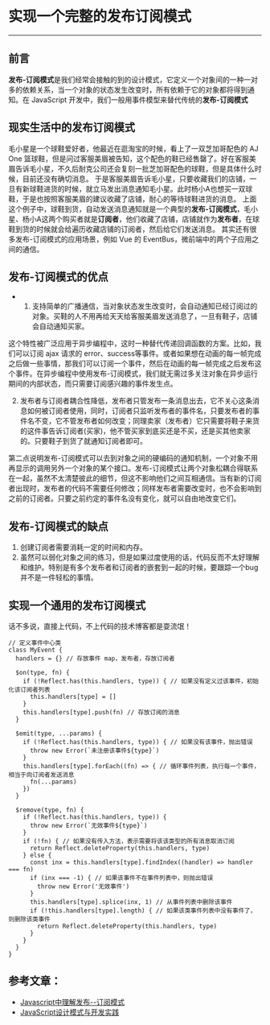 # 实现一个完整的发布订阅模式
-------------------------------

## 前言

**发布-订阅模式**是我们经常会接触的到的设计模式，它定义一个对象间的一种一对多的依赖关系，当一个对象的状态发生改变时，所有依赖于它的对象都将得到通知。在 JavaScript 开发中，我们一般用事件模型来替代传统的**发布-订阅模式**

## 现实生活中的发布订阅模式

毛小星是一个球鞋爱好者，他最近在逛淘宝的时候，看上了一双芝加哥配色的 AJ One 篮球鞋，但是问过客服美眉被告知，这个配色的鞋已经售罄了。好在客服美眉告诉毛小星，不久后耐克公司还会复刻一批芝加哥配色的球鞋，但是具体什么时候，目前还没有确切消息。
于是客服美眉告诉毛小星，只要收藏我们的店铺，一旦有新球鞋进货的时候，就立马发出消息通知毛小星。此时杨小A也想买一双球鞋，于是也按照客服美眉的建议收藏了店铺，耐心的等待球鞋进货的消息。
上面这个例子中，球鞋到货，自动发送消息通知就是一个典型的**发布-订阅模式**，毛小星、杨小A这两个购买者就是**订阅者**，他们收藏了店铺，店铺就作为**发布者**，在球鞋到货的时候就会给遍历收藏店铺的订阅者，然后给它们发送消息。
其实还有很多发布-订阅模式的应用场景，例如 Vue 的 EventBus，微前端中的两个子应用之间的通信。

## 发布-订阅模式的优点

- 1. 支持简单的广播通信，当对象状态发生改变时，会自动通知已经订阅过的对象。买鞋的人不用再给天天给客服美眉发送消息了，一旦有鞋子，店铺会自动通知买家。

这个特性被广泛应用于异步编程中，这时一种替代传递回调函数的方案。比如，我们可以订阅 ajax 请求的 error、success等事件。或者如果想在动画的每一帧完成之后做一些事情，那我们可以订阅一个事件，然后在动画的每一帧完成之后发布这个事件。在异步编程中使用发布-订阅模式，我们就无需过多关注对象在异步运行期间的内部状态，而只需要订阅感兴趣的事件发生点。

2. 发布者与订阅者耦合性降低，发布者只管发布一条消息出去，它不关心这条消息如何被订阅者使用，同时，订阅者只监听发布者的事件名，只要发布者的事件名不变，它不管发布者如何改变；同理卖家（发布者）它只需要将鞋子来货的这件事告诉订阅者(买家)，他不管买家到底买还是不买，还是买其他卖家的。只要鞋子到货了就通知订阅者即可。

第二点说明发布-订阅模式可以去到对象之间的硬编码的通知机制，一个对象不用再显示的调用另外一个对象的某个接口。发布-订阅模式让两个对象松耦合得联系在一起，虽然不太清楚彼此的细节，但这不影响他们之间互相通信。当有新的订阅者出现时，发布者的代码不需要任何修改；同样发布者需要改变时，也不会影响到之前的订阅者。只要之前约定的事件名没有变化，就可以自由地改变它们。

## 发布-订阅模式的缺点

1. 创建订阅者需要消耗一定的时间和内存。
2. 虽然可以弱化对象之间的练习，但是如果过度使用的话，代码反而不太好理解和维护。特别是有多个发布者和订阅者的嵌套到一起的时候，要跟踪一个bug并不是一件轻松的事情。

## 实现一个通用的发布订阅模式

话不多说，直接上代码，不上代码的技术博客都是耍流氓！
```
// 定义事件中心类
class MyEvent {
  handlers = {} // 存放事件 map，发布者，存放订阅者

  $on(type, fn) {
    if (!Reflect.has(this.handlers, type)) { // 如果没有定义过该事件，初始化该订阅者列表
      this.handlers[type] = []
    }
    this.handlers[type].push(fn) // 存放订阅的消息
  }

  $emit(type, ...params) {
    if (!Reflect.has(this.handlers, type)) { // 如果没有该事件，抛出错误
      throw new Error(`未注册该事件${type}`)
    }
    this.handlers[type].forEach((fn) => { // 循环事件列表，执行每一个事件，相当于向订阅者发送消息
      fn(...params)
    })
  }

  $remove(type, fn) {
    if (!Reflect.has(this.handlers, type)) {
      throw new Error(`无效事件${type}`)
    }
    if (!fn) { // 如果没有传入方法，表示需要将该该类型的所有消息取消订阅
      return Reflect.deleteProperty(this.handlers, type)
    } else {
      const inx = this.handlers[type].findIndex((handler) => handler === fn)
      if (inx === -1) { // 如果该事件不在事件列表中，则抛出错误
        throw new Error('无效事件')
      }
      this.handlers[type].splice(inx, 1) // 从事件列表中删除该事件
      if (!this.handlers[type].length) { // 如果该类事件列表中没有事件了，则删除该类事件
        return Reflect.deleteProperty(this.handlers, type)
      }
    }
  }
}
```


## 参考文章：
- [Javascript中理解发布--订阅模式](https://www.cnblogs.com/tugenhua0707/p/4687947.html)
- [JavaScript设计模式与开发实践](https://book.douban.com/subject/26382780/)
